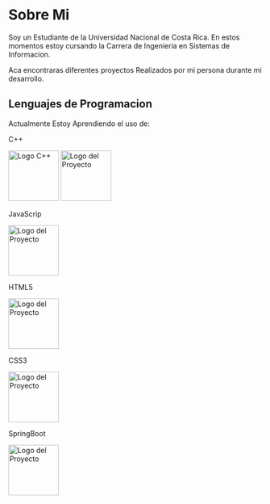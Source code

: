 <h1>Sobre Mi</h1>

Soy un Estudiante de la Universidad Nacional de Costa Rica.
En estos momentos estoy cursando la Carrera de Ingenieria en Sistemas de Informacion.

Aca encontraras diferentes proyectos Realizados por mi persona durante mi desarrollo.

<h2>Lenguajes de Programacion</h2>
<p>Actualmente Estoy Aprendiendo el uso de:</p>
 
<div>
 <p>C++</p>
 <img src="https://upload.wikimedia.org/wikipedia/commons/1/18/ISO_C%2B%2B_Logo.svg" alt="Logo C++" width=100>

 <img src="https://cdn-icons-png.flaticon.com/512/5968/5968282.png" alt="Logo del Proyecto" width="100">
</div>

<div>
 <p>JavaScrip</p>
 <img src="https://upload.wikimedia.org/wikipedia/commons/6/6a/JavaScript-logo.png" alt="Logo del Proyecto" width="100">
</div>
<div>
 <p>HTML5</p>
 <img src="https://upload.wikimedia.org/wikipedia/commons/6/61/HTML5_logo_and_wordmark.svg" alt="Logo del Proyecto" width="100">
</div>

<div>
 <p>CSS3</p>
 <img src="https://upload.wikimedia.org/wikipedia/commons/d/d5/CSS3_logo_and_wordmark.svg" alt="Logo del Proyecto" width="100">
</div>

<div>
 <p>SpringBoot</p>
 <img src="https://upload.wikimedia.org/wikipedia/commons/7/79/Spring_Boot.svg" alt="Logo del Proyecto" width="100">
</div>
